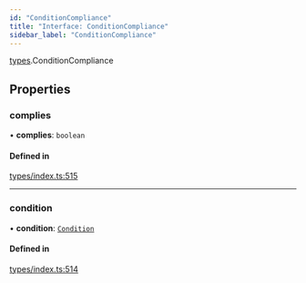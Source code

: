 ```yaml
---
id: "ConditionCompliance"
title: "Interface: ConditionCompliance"
sidebar_label: "ConditionCompliance"
---
```


[types](../../../modules/Types/Types.md).ConditionCompliance

## Properties

### complies

• **complies**: `boolean`

#### Defined in

[types/index.ts:515](https://github.com/PolymeshAssociation/polymesh-sdk/blob/968f8d70c/src/types/index.ts#L515)

___

### condition

• **condition**: [`Condition`](../../../modules/Types/Types.md#condition)

#### Defined in

[types/index.ts:514](https://github.com/PolymeshAssociation/polymesh-sdk/blob/968f8d70c/src/types/index.ts#L514)
